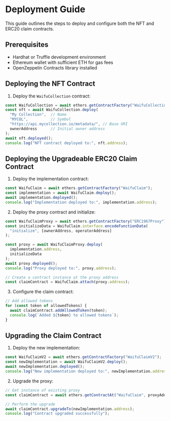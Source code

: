 # Deployment Guide

This guide outlines the steps to deploy and configure both the NFT and ERC20 claim contracts.

## Prerequisites

- Hardhat or Truffle development environment
- Ethereum wallet with sufficient ETH for gas fees
- OpenZeppelin Contracts library installed

## Deploying the NFT Contract

1. Deploy the `WaifuCollection` contract:

```javascript
const WaifuCollection = await ethers.getContractFactory("WaifuCollection");
const nft = await WaifuCollection.deploy(
  "My Collection",  // Name
  "MYCOL",          // Symbol
  "https://api.mycollection.io/metadata/", // Base URI
  ownerAddress      // Initial owner address
);
await nft.deployed();
console.log("NFT contract deployed to:", nft.address);
```

## Deploying the Upgradeable ERC20 Claim Contract

1. Deploy the implementation contract:

```javascript
const WaifuClaim = await ethers.getContractFactory("WaifuClaim");
const implementation = await WaifuClaim.deploy();
await implementation.deployed();
console.log("Implementation deployed to:", implementation.address);
```

2. Deploy the proxy contract and initialize:

```javascript
const WaifuClaimProxy = await ethers.getContractFactory("ERC1967Proxy");
const initializeData = WaifuClaim.interface.encodeFunctionData(
  "initialize", [ownerAddress, operatorAddress]
);

const proxy = await WaifuClaimProxy.deploy(
  implementation.address,
  initializeData
);
await proxy.deployed();
console.log("Proxy deployed to:", proxy.address);

// Create a contract instance at the proxy address
const claimContract = WaifuClaim.attach(proxy.address);
```

3. Configure the claim contract:

```javascript
// Add allowed tokens
for (const token of allowedTokens) {
  await claimContract.addAllowedToken(token);
  console.log(`Added ${token} to allowed tokens`);
}
```

## Upgrading the Claim Contract

1. Deploy the new implementation:

```javascript
const WaifuClaimV2 = await ethers.getContractFactory("WaifuClaimV2");
const newImplementation = await WaifuClaimV2.deploy();
await newImplementation.deployed();
console.log("New implementation deployed to:", newImplementation.address);
```

2. Upgrade the proxy:

```javascript
// Get instance of existing proxy
const claimContract = await ethers.getContractAt("WaifuClaim", proxyAddress);

// Perform the upgrade
await claimContract.upgradeTo(newImplementation.address);
console.log("Contract upgraded successfully");
```
